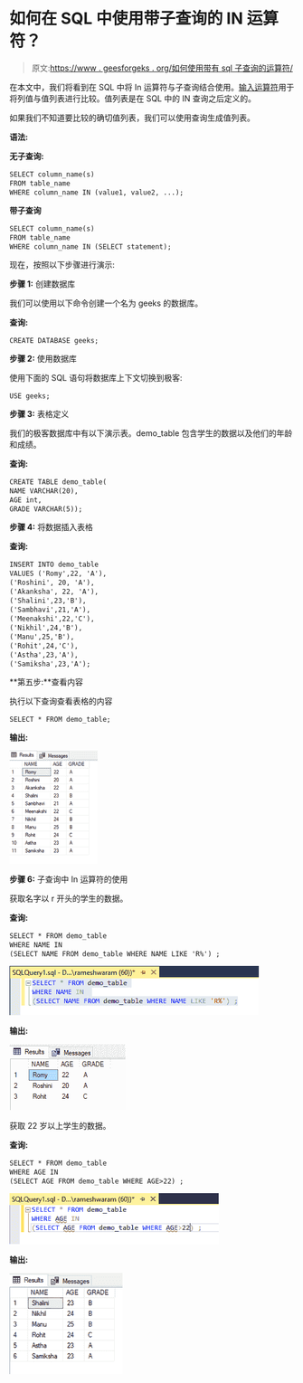 # 如何在 SQL 中使用带子查询的 IN 运算符？

> 原文:[https://www . geesforgeks . org/如何使用带有 sql 子查询的运算符/](https://www.geeksforgeeks.org/how-to-use-the-in-operator-with-a-subquery-in-sql/)

在本文中，我们将看到在 SQL 中将 In 运算符与子查询结合使用。[输入运算符](https://www.geeksforgeeks.org/sql-between-in-operator/)用于将列值与值列表进行比较。值列表是在 SQL 中的 IN 查询之后定义的。

如果我们不知道要比较的确切值列表，我们可以使用查询生成值列表。

**语法:**

**无子查询:**

```
SELECT column_name(s)
FROM table_name
WHERE column_name IN (value1, value2, ...);
```

**带子查询**

```
SELECT column_name(s)
FROM table_name
WHERE column_name IN (SELECT statement);
```

现在，按照以下步骤进行演示:

**步骤 1:** 创建数据库

我们可以使用以下命令创建一个名为 geeks 的数据库。

**查询:**

```
CREATE DATABASE geeks;
```

**步骤 2:** 使用数据库

使用下面的 SQL 语句将数据库上下文切换到极客:

```
USE geeks;
```

**步骤 3:** 表格定义

我们的极客数据库中有以下演示表。demo_table 包含学生的数据以及他们的年龄和成绩。

**查询:**

```
CREATE TABLE demo_table(
NAME VARCHAR(20),
AGE int,
GRADE VARCHAR(5));
```

**步骤 4:** 将数据插入表格

**查询:**

```
INSERT INTO demo_table
VALUES ('Romy',22, 'A'),
('Roshini', 20, 'A'),
('Akanksha', 22, 'A'),
('Shalini',23,'B'),
('Sambhavi',21,'A'),
('Meenakshi',22,'C'),
('Nikhil',24,'B'),
('Manu',25,'B'),
('Rohit',24,'C'),
('Astha',23,'A'),
('Samiksha',23,'A');
```

**第五步:**查看内容

执行以下查询查看表格的内容

```
SELECT * FROM demo_table;
```

**输出:**

![](img/0bac74cfb6d8f0c84c38c4e6e1cdac78.png)

**步骤 6:** 子查询中 In 运算符的使用

获取名字以 r 开头的学生的数据。

**查询:**

```
SELECT * FROM demo_table
WHERE NAME IN  
(SELECT NAME FROM demo_table WHERE NAME LIKE 'R%') ;
```

![](img/43d26d7ec8178f68e69f1f3af345aa32.png)

**输出:**

![](img/45576b7f4bc09554beb0a5ca4b1b874d.png)

获取 22 岁以上学生的数据。

**查询:**

```
SELECT * FROM demo_table
WHERE AGE IN  
(SELECT AGE FROM demo_table WHERE AGE>22) ;
```

![](img/ee120d8b4596531664eb8da659acf9b4.png)

**输出:**

![](img/149fa229c2444d319ac975c051171720.png)